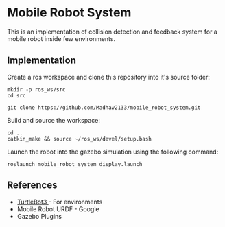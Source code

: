 # Mobile Robot System

This is an implementation of collision detection and feedback system for a mobile robot inside few environments.

## Implementation

Create a ros workspace and clone this repository into it's source folder:

```
mkdir -p ros_ws/src
cd src

git clone https://github.com/Madhav2133/mobile_robot_system.git
```

Build and source the workspace:

```
cd ..
catkin_make && source ~/ros_ws/devel/setup.bash
```

Launch the robot into the gazebo simulation using the following command:

```
roslaunch mobile_robot_system display.launch
```

## References

- <a href="https://emanual.robotis.com/docs/en/platform/turtlebot3/simulation/#gazebo-simulation">TurtleBot3 </a> - For environments
- Mobile Robot URDF - Google
- Gazebo Plugins
